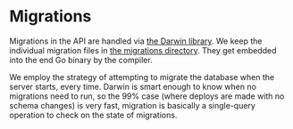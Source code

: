 # Migrations

Migrations in the API are handled via [the Darwin library](https://go.pkg.dev/github.com/GuiaBolso/darwin). We keep the individual migration files in [the migrations directory](postgres/migrations/). They get embedded into the end Go binary by the compiler.

We employ the strategy of attempting to migrate the database when the server starts, every time. Darwin is smart enough to know when no migrations need to run, so the 99% case (where deploys are made with no schema changes) is very fast, migration is basically a single-query operation to check on the state of migrations.
